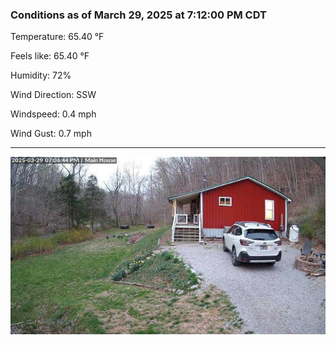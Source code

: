 ### Conditions as of March 29, 2025 at 7:12:00 PM CDT 

Temperature: 65.40 &deg;F

Feels like: 65.40 &deg;F

Humidity: 72%

Wind Direction: SSW

Windspeed: 0.4 mph

Wind Gust: 0.7 mph

---

<img src="./images/latest.jpeg"/>

